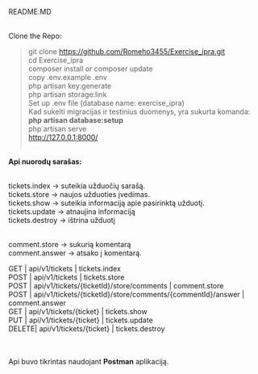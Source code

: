 README.MD <br/><br/>

Clone the Repo: <br/>
> git clone https://github.com/Romeho3455/Exercise_ipra.git<br/>
> cd Exercise_ipra<br/>
> composer install or composer update<br/>
> copy .env.example .env<br/>
> php artisan key:generate<br/>
> php artisan storage:link<br/>
> Set up .env file (database name: exercise_ipra) <br/>
> Kad sukelti migracijas ir testinius duomenys, yra sukurta komanda: <b>php artisan database:setup</b><br/>
> php artisan serve<br/>
http://127.0.0.1:8000/<br/><br/>


<b>Api nuorodų sarašas:</b><br/><br/>

tickets.index -> suteikia užduočių sarašą.<br/>
tickets.store -> naujos užduoties įvedimas.<br/>
tickets.show -> suteikia informaciją apie pasirinktą užduotį.<br/>
tickets.update -> atnaujina informaciją<br/>
tickets.destroy -> ištrina užduotį<br/><br/>

comment.store -> sukurią komentarą<br/>
comment.answer -> atsako į komentarą.<br/>

GET  | api/v1/tickets                                              | tickets.index <br/>
POST | api/v1/tickets                                              | tickets.store <br/>
POST | api/v1/tickets/{ticketId}/store/comments                    | comment.store <br/>
POST | api/v1/tickets/{ticketId}/store/comments/{commentId}/answer | comment.answer <br/>
GET  | api/v1/tickets/{ticket}                                     | tickets.show <br/>
PUT  | api/v1/tickets/{ticket}                                     | tickets.update  <br/>
DELETE| api/v1/tickets/{ticket}                                    | tickets.destroy <br/><br/><br/>

Api buvo tikrintas naudojant <b>Postman</b> aplikaciją.
